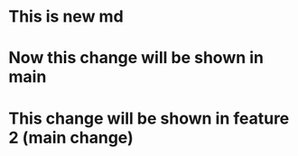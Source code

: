 # This is new md
# Now this change will be shown in main
# This change will be shown in feature 2 (main change)